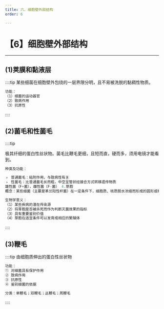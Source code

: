 ```yaml
---
title: 六、细胞壁外部结构
order: 6

---
```


# 【6】细胞壁外部结构

<kaodian :text="'微生物学检验记忆卡'" />

<!-- ###### 第二章 细菌的形态结构与功能

> 微生物学检验 -->

<beitiW/>

---

## (1)荚膜和黏液层

<son :text="'微生物学检验记忆卡'" text1="(1)荚膜和黏液层" :textOption="[['熟悉',' 基本知识',' 相关专业知识'],['熟悉',' 基本知识',' 相关专业知识'],['熟悉',' 基本知识',' 相关专业知识']]" />

::::tip
某些细菌在细胞壁外包绕的一层界限分明，且不易被洗脱的黏稠性物质。

```js
功能：
（1）细菌的运动器官
（2）致病作用
（3）抗原性
```

::::

## (2)菌毛和性菌毛

<son :text="'微生物学检验记忆卡'" text1="(2)菌毛和性菌毛" :textOption="[['熟悉',' 基本知识',' 相关专业知识'],['熟悉',' 基本知识',' 相关专业知识'],['熟悉',' 基本知识',' 相关专业知识']]" />

::::tip

极其纤细的蛋白性丝状物。菌毛比鞭毛更细，且短而直，硬而多，须用电镜才能看到。

```js
种类及功能：

﹥ 普通菌毛：粘附作用，与致病性有关
﹥ 性菌毛：比普通菌毛长而粗，中空呈管状经接合方式转移遗传物质
雄性菌（F+菌），雌性菌（F-菌） 4.芽胞
概念：某些细菌（主要是革兰阳性杆菌）在一定条件下，细胞质、核质脱水浓缩而形成的圆形或椭圆形的小体。

生物学意义：
（1）某些疾病的潜在传染源
（2）将芽胞是否被杀死而作为判断灭菌效果的指标
（3）具有重要鉴别价值
（4）芽胞在适宜条件可以发育成相应的繁殖体
```

::::

## (3)鞭毛

<son :text="'微生物学检验记忆卡'" text1="(3)鞭毛" :textOption="[['熟悉',' 基本知识','专业知识'],['熟悉',' 基本知识','专业知识'],['熟悉',' 基本知识','专业知识']]" />

::::tip
由细胞质伸出的蛋白性丝状物

```js
功能：
① 对细菌具有保护作用
② 致病作用
③ 抗原性
④ 鉴别细菌的依据

分类：单鞭毛；双鞭毛；丛鞭毛；周鞭毛
```

::::
